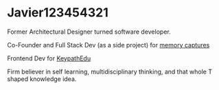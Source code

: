 # Javier123454321

Former Architectural Designer turned software developer.

Co-Founder and Full Stack Dev (as a side project) for [memory captures](https://memorycaptures.com)

Frontend Dev for [KeypathEdu](https://keypathedu.com)

Firm believer in self learning, multidisciplinary thinking, and that whole T shaped knowledge idea. 

